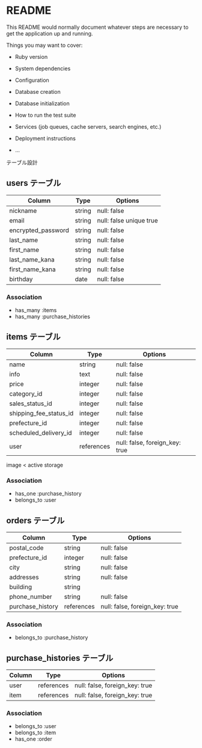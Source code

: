 # README

This README would normally document whatever steps are necessary to get the
application up and running.

Things you may want to cover:

* Ruby version

* System dependencies

* Configuration

* Database creation

* Database initialization

* How to run the test suite

* Services (job queues, cache servers, search engines, etc.)

* Deployment instructions

* ...


 テーブル設計

## users テーブル

| Column               | Type   | Options                 |
| ------------------   | ------ | ----------------------  |
| nickname             | string | null: false             |
| email                | string | null: false unique true |
| encrypted_password   | string | null: false             |
| last_name            | string | null: false             |
| first_name           | string | null: false             |
| last_name_kana       | string | null: false             |
| first_name_kana      | string | null: false             |
| birthday             | date   | null: false             |

### Association

- has_many :items
- has_many :purchase_histories

## items テーブル

| Column                 | Type       | Options                        |
| ---------------------- | ---------- | ------------------------------ |
| name                   | string     | null: false                    |
| info                   | text       | null: false                    |
| price                  | integer    | null: false                    |
| category_id            | integer    | null: false                    |Active Hash
| sales_status_id        | integer    | null: false                    |Active Hash
| shipping_fee_status_id | integer    | null: false                    |Active Hash
| prefecture_id          | integer    | null: false                    |Active Hash
| scheduled_delivery_id  | integer    | null: false                    |Active Hash
| user                   | references | null: false, foreign_key: true |
 image < active storage

### Association


- has_one    :purchase_history
- belongs_to :user

## orders テーブル

| Column           | Type       | Options                        |
| ---------------- | ---------- | ------------------------------ |
| postal_code      | string     | null: false                    |
| prefecture_id    | integer    | null: false                    |
| city             | string     | null: false                    |
| addresses        | string     | null: false                    |
| building         | string     |                                |
| phone_number     | string     | null: false                    |
| purchase_history |references  | null: false, foreign_key: true |

### Association

- belongs_to :purchase_history


## purchase_histories テーブル

| Column        | Type        | Options                        |
| ------------- | ----------  | ------------------------------ |
| user          | references  | null: false, foreign_key: true |
| item          | references  | null: false, foreign_key: true | 

### Association

- belongs_to :user
- belongs_to :item
- has_one    :order

